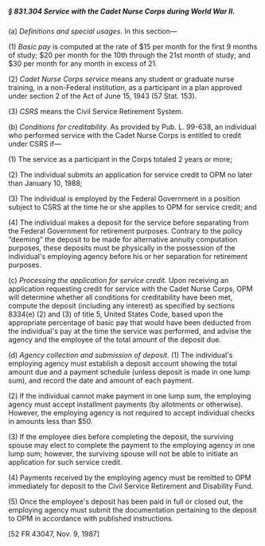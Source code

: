 ##### § 831.304 Service with the Cadet Nurse Corps during World War II. #####

(a) *Definitions and special usages.* In this section—

(1) *Basic pay* is computed at the rate of $15 per month for the first 9 months of study; $20 per month for the 10th through the 21st month of study; and $30 per month for any month in excess of 21.

(2) *Cadet Nurse Corps service* means any student or graduate nurse training, in a non-Federal institution, as a participant in a plan approved under section 2 of the Act of June 15, 1943 (57 Stat. 153).

(3) *CSRS* means the Civil Service Retirement System.

(b) *Conditions for creditability.* As provided by Pub. L. 99-638, an individual who performed service with the Cadet Nurse Corps is entitled to credit under CSRS if—

(1) The service as a participant in the Corps totaled 2 years or more;

(2) The individual submits an application for service credit to OPM no later than January 10, 1988;

(3) The individual is employed by the Federal Government in a position subject to CSRS at the time he or she applies to OPM for service credit; and

(4) The individual makes a deposit for the service before separating from the Federal Government for retirement purposes. Contrary to the policy “deeming” the deposit to be made for alternative annuity computation purposes, these deposits must be physically in the possession of the individual's employing agency before his or her separation for retirement purposes.

(c) *Processing the application for service credit.* Upon receiving an application requesting credit for service with the Cadet Nurse Corps, OPM will determine whether all conditions for creditability have been met, compute the deposit (including any interest) as specified by sections 8334(e) (2) and (3) of title 5, United States Code, based upon the appropriate percentage of basic pay that would have been deducted from the individual's pay at the time the service was performed, and advise the agency and the employee of the total amount of the deposit due.

(d) *Agency collection and submission of deposit.* (1) The individual's employing agency must establish a deposit account showing the total amount due and a payment schedule (unless deposit is made in one lump sum), and record the date and amount of each payment.

(2) lf the individual cannot make payment in one lump sum, the employing agency must accept installment payments (by allotments or otherwise). However, the employing agency is not required to accept individual checks in amounts less than $50.

(3) If the employee dies before completing the deposit, the surviving spouse may elect to complete the payment to the employing agency in one lump sum; however, the surviving spouse will not be able to initiate an application for such service credit.

(4) Payments received by the employing agency must be remitted to OPM immediately for deposit to the Civil Service Retirement and Disability Fund.

(5) Once the employee's deposit has been paid in full or closed out, the employing agency must submit the documentation pertaining to the deposit to OPM in accordance with published instructions.

[52 FR 43047, Nov. 9, 1987]